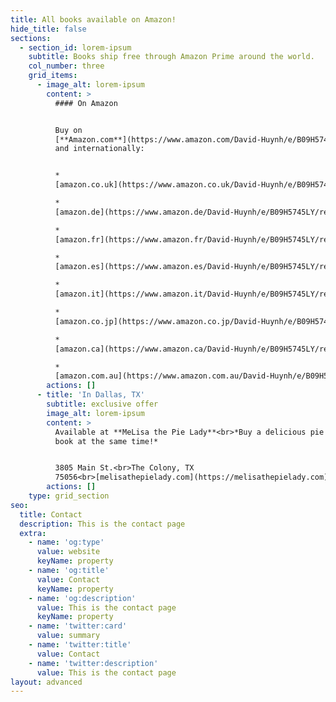 ```yaml
---
title: All books available on Amazon!
hide_title: false
sections:
  - section_id: lorem-ipsum
    subtitle: Books ship free through Amazon Prime around the world.
    col_number: three
    grid_items:
      - image_alt: lorem-ipsum
        content: >
          #### On Amazon 


          Buy on
          [**Amazon.com**](https://www.amazon.com/David-Huynh/e/B09H5745LY/ref=dp_byline_cont_book\_1)
          and internationally:


          *  
          [amazon.co.uk](https://www.amazon.co.uk/David-Huynh/e/B09H5745LY/ref=dp_byline_cont_book\_1)

          *  
          [amazon.de](https://www.amazon.de/David-Huynh/e/B09H5745LY/ref=dp_byline_cont_book\_1)

          *  
          [amazon.fr](https://www.amazon.fr/David-Huynh/e/B09H5745LY/ref=dp_byline_cont_book\_1)

          *  
          [amazon.es](https://www.amazon.es/David-Huynh/e/B09H5745LY/ref=dp_byline_cont_book\_1)

          *  
          [amazon.it](https://www.amazon.it/David-Huynh/e/B09H5745LY/ref=dp_byline_cont_book\_1)

          *  
          [amazon.co.jp](https://www.amazon.co.jp/David-Huynh/e/B09H5745LY/ref=dp_byline_cont_book\_1)

          *  
          [amazon.ca](https://www.amazon.ca/David-Huynh/e/B09H5745LY/ref=dp_byline_cont_book\_1)

          *  
          [amazon.com.au](https://www.amazon.com.au/David-Huynh/e/B09H5745LY/ref=dp_byline_cont_book\_1)
        actions: []
      - title: 'In Dallas, TX'
        subtitle: exclusive offer
        image_alt: lorem-ipsum
        content: >
          Available at **MeLisa the Pie Lady**<br>*Buy a delicious pie and a
          book at the same time!*


          3805 Main St.<br>The Colony, TX
          75056<br>[melisathepielady.com](https://melisathepielady.com)
        actions: []
    type: grid_section
seo:
  title: Contact
  description: This is the contact page
  extra:
    - name: 'og:type'
      value: website
      keyName: property
    - name: 'og:title'
      value: Contact
      keyName: property
    - name: 'og:description'
      value: This is the contact page
      keyName: property
    - name: 'twitter:card'
      value: summary
    - name: 'twitter:title'
      value: Contact
    - name: 'twitter:description'
      value: This is the contact page
layout: advanced
---
```

